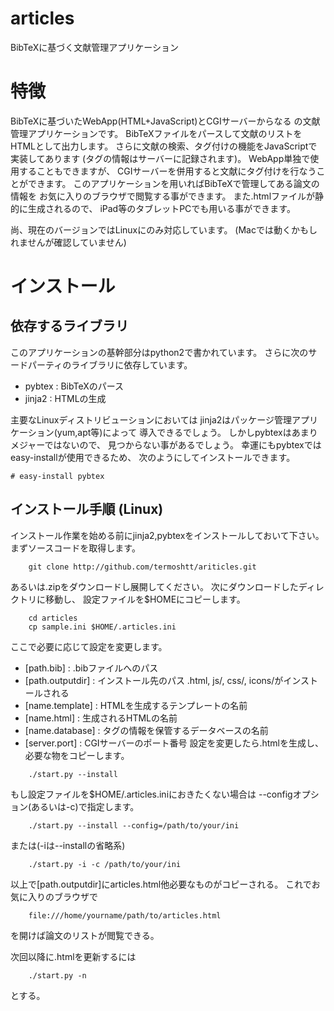 articles
==========

BibTeXに基づく文献管理アプリケーション

# 特徴
BibTeXに基づいたWebApp(HTML+JavaScript)とCGIサーバーからなる
の文献管理アプリケーションです。
BibTeXファイルをパースして文献のリストをHTMLとして出力します。
さらに文献の検索、タグ付けの機能をJavaScriptで実装してあります
(タグの情報はサーバーに記録されます)。
WebApp単独で使用することもできますが、
CGIサーバーを併用すると文献にタグ付けを行なうことができます。
このアプリケーションを用いればBibTeXで管理してある論文の情報を
お気に入りのブラウザで閲覧する事ができます。
また.htmlファイルが静的に生成されるので、
iPad等のタブレットPCでも用いる事ができます。

尚、現在のバージョンではLinuxにのみ対応しています。
(Macでは動くかもしれませんが確認していません)

# インストール
## 依存するライブラリ
このアプリケーションの基幹部分はpython2で書かれています。
さらに次のサードパーティのライブラリに依存しています。
* pybtex : BibTeXのパース
* jinja2 : HTMLの生成

主要なLinuxディストリビューションにおいては
jinja2はパッケージ管理アプリケーション(yum,apt等)によって
導入できるでしょう。
しかしpybtexはあまりメジャーではないので、
見つからない事があるでしょう。
幸運にもpybtexではeasy-installが使用できるため、
次のようにしてインストールできます。
```shell
# easy-install pybtex
```

## インストール手順 (Linux)
インストール作業を始める前にjinja2,pybtexをインストールしておいて下さい。
まずソースコードを取得します。
```shell
    git clone http://github.com/termoshtt/ariticles.git
```
あるいは.zipをダウンロードし展開してください。
次にダウンロードしたディレクトリに移動し、
設定ファイルを$HOMEにコピーします。
```shell
    cd articles
    cp sample.ini $HOME/.articles.ini
```
ここで必要に応じて設定を変更します。
* [path.bib]        : .bibファイルへのパス
* [path.outputdir]  : インストール先のパス .html, js/, css/, icons/がインストールされる
* [name.template]   : HTMLを生成するテンプレートの名前
* [name.html]       : 生成されるHTMLの名前
* [name.database]   : タグの情報を保管するデータベースの名前
* [server.port]     : CGIサーバーのポート番号
設定を変更したら.htmlを生成し、必要な物をコピーします。
```shell
    ./start.py --install
```
もし設定ファイルを$HOME/.articles.iniにおきたくない場合は
--configオプション(あるいは-c)で指定します。
```shell
    ./start.py --install --config=/path/to/your/ini
```
または(-iは--installの省略系)
```shell
    ./start.py -i -c /path/to/your/ini
```
以上で[path.outputdir]にarticles.html他必要なものがコピーされる。
これでお気に入りのブラウザで
```
    file:///home/yourname/path/to/articles.html
```
を開けば論文のリストが閲覧できる。

次回以降に.htmlを更新するには
```shell
    ./start.py -n
```
とする。

